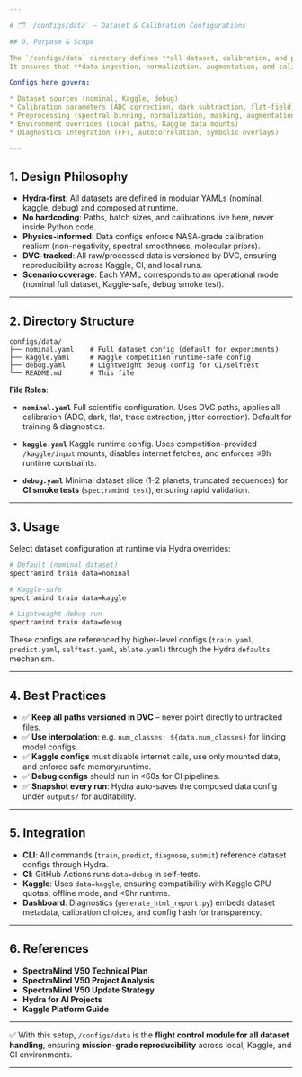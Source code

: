 ```yaml
---

# 🗂️ `/configs/data` — Dataset & Calibration Configurations

## 0. Purpose & Scope

The `/configs/data` directory defines **all dataset, calibration, and preprocessing parameters** for the SpectraMind V50 pipeline (NeurIPS 2025 Ariel Data Challenge).
It ensures that **data ingestion, normalization, augmentation, and calibration** are **Hydra-safe**, reproducible, and versioned with DVC.

Configs here govern:

* Dataset sources (nominal, Kaggle, debug)
* Calibration parameters (ADC correction, dark subtraction, flat-field, jitter)
* Preprocessing (spectral binning, normalization, masking, augmentation)
* Environment overrides (local paths, Kaggle data mounts)
* Diagnostics integration (FFT, autocorrelation, symbolic overlays)

---
```


## 1. Design Philosophy

* **Hydra-first**: All datasets are defined in modular YAMLs (nominal, kaggle, debug) and composed at runtime.
* **No hardcoding**: Paths, batch sizes, and calibrations live here, never inside Python code.
* **Physics-informed**: Data configs enforce NASA-grade calibration realism (non-negativity, spectral smoothness, molecular priors).
* **DVC-tracked**: All raw/processed data is versioned by DVC, ensuring reproducibility across Kaggle, CI, and local runs.
* **Scenario coverage**: Each YAML corresponds to an operational mode (nominal full dataset, Kaggle-safe, debug smoke test).

---

## 2. Directory Structure

```
configs/data/
├── nominal.yaml    # Full dataset config (default for experiments)
├── kaggle.yaml     # Kaggle competition runtime-safe config
├── debug.yaml      # Lightweight debug config for CI/selftest
└── README.md       # This file
```

**File Roles**:

* **`nominal.yaml`**
  Full scientific configuration. Uses DVC paths, applies all calibration (ADC, dark, flat, trace extraction, jitter correction). Default for training & diagnostics.

* **`kaggle.yaml`**
  Kaggle runtime config. Uses competition-provided `/kaggle/input` mounts, disables internet fetches, and enforces ≤9h runtime constraints.

* **`debug.yaml`**
  Minimal dataset slice (1–2 planets, truncated sequences) for **CI smoke tests** (`spectramind test`), ensuring rapid validation.

---

## 3. Usage

Select dataset configuration at runtime via Hydra overrides:

```bash
# Default (nominal dataset)
spectramind train data=nominal

# Kaggle-safe
spectramind train data=kaggle

# Lightweight debug run
spectramind train data=debug
```

These configs are referenced by higher-level configs (`train.yaml`, `predict.yaml`, `selftest.yaml`, `ablate.yaml`) through the Hydra `defaults` mechanism.

---

## 4. Best Practices

* ✅ **Keep all paths versioned in DVC** – never point directly to untracked files.
* ✅ **Use interpolation**: e.g. `num_classes: ${data.num_classes}` for linking model configs.
* ✅ **Kaggle configs** must disable internet calls, use only mounted data, and enforce safe memory/runtime.
* ✅ **Debug configs** should run in <60s for CI pipelines.
* ✅ **Snapshot every run**: Hydra auto-saves the composed data config under `outputs/` for auditability.

---

## 5. Integration

* **CLI**: All commands (`train`, `predict`, `diagnose`, `submit`) reference dataset configs through Hydra.
* **CI**: GitHub Actions runs `data=debug` in self-tests.
* **Kaggle**: Uses `data=kaggle`, ensuring compatibility with Kaggle GPU quotas, offline mode, and <9hr runtime.
* **Dashboard**: Diagnostics (`generate_html_report.py`) embeds dataset metadata, calibration choices, and config hash for transparency.

---

## 6. References

* **SpectraMind V50 Technical Plan**
* **SpectraMind V50 Project Analysis**
* **SpectraMind V50 Update Strategy**
* **Hydra for AI Projects**
* **Kaggle Platform Guide**

---

✅ With this setup, `/configs/data` is the **flight control module for all dataset handling**, ensuring **mission-grade reproducibility** across local, Kaggle, and CI environments.

---
